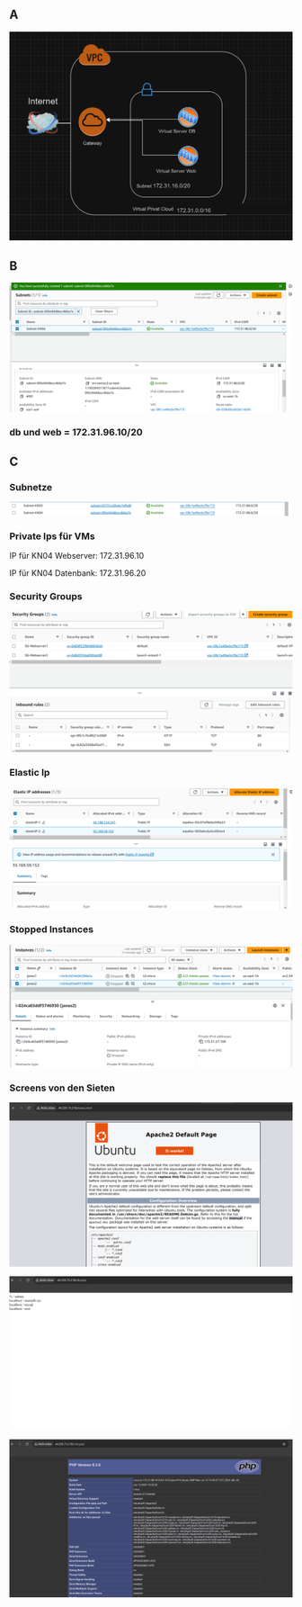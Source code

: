 ## A
![alt text](image.png)

## B 

![alt text](image-1.png)

### db und web = 172.31.96.10/20

## C 

### Subnetze 

![alt text](image-4.png)

### Private Ips für VMs

IP für KN04 Webserver: 172.31.96.10

IP für KN04 Datenbank: 172.31.96.20

### Security Groups

![alt text](image-2.png) 

### Elastic Ip 

![alt text](image-3.png) 

### Stopped Instances

 ![alt text](image-5.png)

 ### Screens von den Sieten 

 ![alt text](image-11.png)

 ![alt text](image-10.png)

 ![alt text](image-9.png)